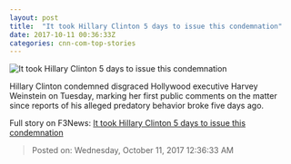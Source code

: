 ```yaml
---
layout: post
title:  "It took Hillary Clinton 5 days to issue this condemnation"
date: 2017-10-11 00:36:33Z
categories: cnn-com-top-stories
---
```


![It took Hillary Clinton 5 days to issue this condemnation](http://i2.cdn.cnn.com/cnnnext/dam/assets/171009152759-01-harvey-weinstein-1009-super-tease.jpg)

Hillary Clinton condemned disgraced Hollywood executive Harvey Weinstein on Tuesday, marking her first public comments on the matter since reports of his alleged predatory behavior broke five days ago.


Full story on F3News: [It took Hillary Clinton 5 days to issue this condemnation](http://www.f3nws.com/n/cDPqME)

> Posted on: Wednesday, October 11, 2017 12:36:33 AM
